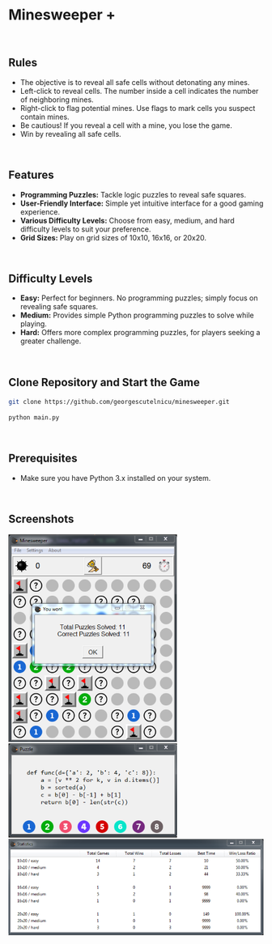 # Minesweeper +
<br>

## Rules

- The objective is to reveal all safe cells without detonating any mines.
- Left-click to reveal cells. The number inside a cell indicates the number of neighboring mines.
- Right-click to flag potential mines. Use flags to mark cells you suspect contain mines.
- Be cautious! If you reveal a cell with a mine, you lose the game.
- Win by revealing all safe cells.
<br>

## Features

- **Programming Puzzles:** Tackle logic puzzles to reveal safe squares.
- **User-Friendly Interface:** Simple yet intuitive interface for a good gaming experience.
- **Various Difficulty Levels:** Choose from easy, medium, and hard difficulty levels to suit your preference.
- **Grid Sizes:** Play on grid sizes of 10x10, 16x16, or 20x20.
<br>

## Difficulty Levels

- **Easy:** Perfect for beginners. No programming puzzles; simply focus on revealing safe squares.
- **Medium:** Provides simple Python programming puzzles to solve while playing.
- **Hard:** Offers more complex programming puzzles, for players seeking a greater challenge.
<br>

## Clone Repository and Start the Game
```bash
git clone https://github.com/georgescutelnicu/minesweeper.git
```
```bash
python main.py
```
<br>

## Prerequisites
- Make sure you have Python 3.x installed on your system.
<br>

## Screenshots
<img src="extras/W.png" width="333">
<img src="extras/p.png" width="333">
<img src="extras/s.png" width="666">
